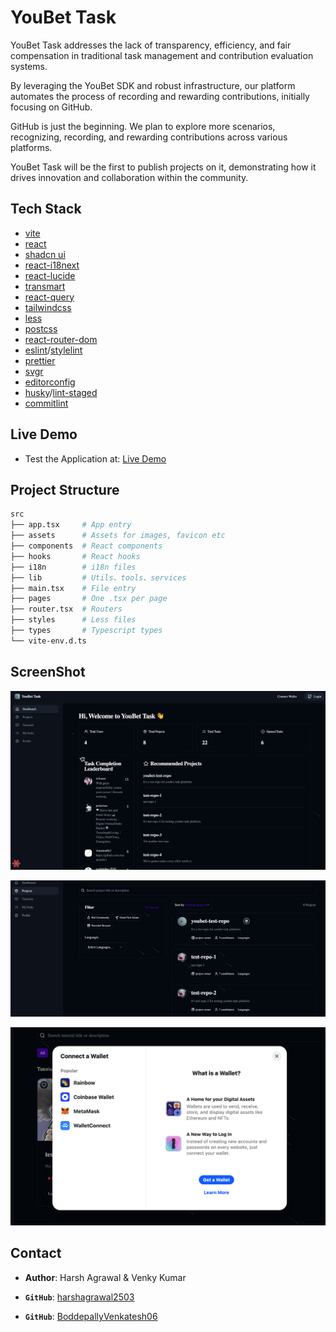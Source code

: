 # YouBet Task

YouBet Task addresses the lack of transparency, efficiency, and fair compensation in traditional task management and contribution evaluation systems. 

By leveraging the YouBet SDK and robust infrastructure, our platform automates the process of recording and rewarding contributions, initially focusing on GitHub.

GitHub is just the beginning. We plan to explore more scenarios, recognizing, recording, and rewarding contributions across various platforms. 

YouBet Task will be the first to publish projects on it, demonstrating how it drives innovation and collaboration within the community.

## Tech Stack

- [vite](https://vitejs.dev/)
- [react](https://reactjs.org/)
- [shadcn ui](https://ui.shadcn.com/)
- [react-i18next](https://github.com/i18next/react-i18next)
- [react-lucide](https://lucide.dev/)
- [transmart](https://github.com/Quilljou/transmart)
- [react-query](https://tanstack.com/query/latest/)
- [tailwindcss](https://tailwindcss.com/)
- [less](http://lesscss.org/)
- [postcss](https://postcss.org/)
- [react-router-dom](https://reactrouter.com/en/6.16.0)
- [eslint](https://eslint.org/)/[stylelint](https://stylelint.io/)
- [prettier](https://prettier.io/)
- [svgr](https://react-svgr.com/)
- [editorconfig](https://editorconfig.org/)
- [husky](https://typicode.github.io/husky/#/)/[lint-staged](https://github.com/okonet/lint-staged)
- [commitlint](https://commitlint.js.org/)

## Live Demo
- Test the Application at: [Live Demo]()

## Project Structure

```sh
src
├── app.tsx     # App entry
├── assets      # Assets for images, favicon etc
├── components  # React components
├── hooks       # React hooks
├── i18n        # i18n files
├── lib         # Utils、tools、services
├── main.tsx    # File entry
├── pages       # One .tsx per page
├── router.tsx  # Routers
├── styles      # Less files
├── types       # Typescript types
└── vite-env.d.ts

```

## ScreenShot

![ss1](ScreenShot/Screenshot_1.png)

![ss2](ScreenShot/Screenshot_2.png)

![ss3](ScreenShot/Screenshot_3.png)

## Contact

- **Author**: Harsh Agrawal & Venky Kumar

- **`GitHub`**: [harshagrawal2503](https://github.com/harshagrawal2503)
- **`GitHub`**: [BoddepallyVenkatesh06](https://github.com/BoddepallyVenkatesh06)
